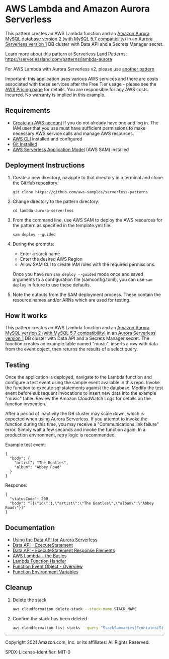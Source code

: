 # AWS Lambda and Amazon Aurora Serverless

This pattern creates an AWS Lambda function and an [Amazon Aurora MySQL database version 2 (with MySQL 5.7 compatibility)](https://docs.aws.amazon.com/AmazonRDS/latest/AuroraMySQLReleaseNotes/AuroraMySQL.Updates.20Updates.html) in an [Aurora Serverless version 1](https://docs.aws.amazon.com/AmazonRDS/latest/AuroraUserGuide/aurora-serverless.html) DB cluster with Data API and a Secrets Manager secret.

Learn more about this pattern at Serverless Land Patterns: https://serverlessland.com/patterns/lambda-aurora

For AWS Lambda with Aurora Serverless v2, please use [another pattern](https://serverlessland.com/patterns/lambda-aurora-serverlessv2-postgresql)

Important: this application uses various AWS services and there are costs associated with these services after the Free Tier usage - please see the [AWS Pricing page](https://aws.amazon.com/pricing/) for details. You are responsible for any AWS costs incurred. No warranty is implied in this example.

## Requirements

* [Create an AWS account](https://portal.aws.amazon.com/gp/aws/developer/registration/index.html) if you do not already have one and log in. The IAM user that you use must have sufficient permissions to make necessary AWS service calls and manage AWS resources.
* [AWS CLI](https://docs.aws.amazon.com/cli/latest/userguide/install-cliv2.html) installed and configured
* [Git Installed](https://git-scm.com/book/en/v2/Getting-Started-Installing-Git)
* [AWS Serverless Application Model](https://docs.aws.amazon.com/serverless-application-model/latest/developerguide/serverless-sam-cli-install.html) (AWS SAM) installed

## Deployment Instructions

1. Create a new directory, navigate to that directory in a terminal and clone the GitHub repository:
    ```
    git clone https://github.com/aws-samples/serverless-patterns
    ```
1. Change directory to the pattern directory:
    ```
    cd lambda-aurora-serverless
    ```
1. From the command line, use AWS SAM to deploy the AWS resources for the pattern as specified in the template.yml file:
    ```
    sam deploy --guided
    ```
1. During the prompts:
    * Enter a stack name
    * Enter the desired AWS Region
    * Allow SAM CLI to create IAM roles with the required permissions.

    Once you have run `sam deploy --guided` mode once and saved arguments to a configuration file (samconfig.toml), you can use `sam deploy` in future to use these defaults.

1. Note the outputs from the SAM deployment process. These contain the resource names and/or ARNs which are used for testing.

## How it works

This pattern creates an AWS Lambda function and an [Amazon Aurora MySQL version 2 (with MySQL 5.7 compatibility)](https://docs.aws.amazon.com/AmazonRDS/latest/AuroraMySQLReleaseNotes/AuroraMySQL.Updates.20Updates.html) in an [Aurora Serverless version 1](https://docs.aws.amazon.com/AmazonRDS/latest/AuroraUserGuide/aurora-serverless.html) DB cluster with Data API and a Secrets Manager secret. The function creates an example table named "music", inserts a row with data from the event object, then returns the results of a select query.

## Testing

Once the application is deployed, navigate to the Lambda function and configure a test event using the sample event available in this repo. Invoke the function to execute sql statements against the database. Modify the test event before subsequent invocations to insert new data into the example "music" table. Review the Amazon CloudWatch Logs for details on the function invocation.

After a period of inactivity the DB cluster may scale down, which is expected when using Aurora Serverless. If you attempt to invoke the function during this time, you may receive a "Communications link failure" error. Simply wait a few seconds and invoke the function again. In a production environment, retry logic is recommended.

Example test event:
```
{
  "body": {
    "artist": "The Beatles",
    "album": "Abbey Road"
  }
}
```

Response:
```
{
  "statusCode": 200,
  "body": "[{\"id\":1,\"artist\":\"The Beatles\",\"album\":\"Abbey Road\"}]"
}
```

## Documentation
- [Using the Data API for Aurora Serverless](https://docs.aws.amazon.com/AmazonRDS/latest/AuroraUserGuide/data-api.html)
- [Data API - ExecuteStatement](https://docs.aws.amazon.com/rdsdataservice/latest/APIReference/API_ExecuteStatement.html)
- [Data API - ExecuteStatement Response Elements](https://docs.aws.amazon.com/rdsdataservice/latest/APIReference/API_ExecuteStatement.html#API_ExecuteStatement_ResponseElements)
- [AWS Lambda - the Basics](https://docs.aws.amazon.com/whitepapers/latest/serverless-architectures-lambda/aws-lambdathe-basics.html)
- [Lambda Function Handler](https://docs.aws.amazon.com/whitepapers/latest/serverless-architectures-lambda/the-handler.html)
- [Function Event Object - Overview](https://docs.aws.amazon.com/whitepapers/latest/serverless-architectures-lambda/the-event-object.html)
- [Function Environment Variables](https://docs.aws.amazon.com/lambda/latest/dg/configuration-envvars.html)

## Cleanup

1. Delete the stack
    ```bash
    aws cloudformation delete-stack --stack-name STACK_NAME
    ```
1. Confirm the stack has been deleted
    ```bash
    aws cloudformation list-stacks --query "StackSummaries[?contains(StackName,'STACK_NAME')].StackStatus"
    ```
----
Copyright 2021 Amazon.com, Inc. or its affiliates. All Rights Reserved.

SPDX-License-Identifier: MIT-0
